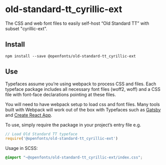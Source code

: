 
# old-standard-tt_cyrillic-ext

The CSS and web font files to easily self-host “Old Standard TT” with subset "cyrillic-ext".

## Install

`npm install --save @openfonts/old-standard-tt_cyrillic-ext`

## Use

Typefaces assume you’re using webpack to process CSS and files. Each typeface
package includes all necessary font files (woff2, woff) and a CSS file with
font-face declarations pointing at these files.

You will need to have webpack setup to load css and font files. Many tools built
with Webpack will work out of the box with Typefaces such as [Gatsby](https://github.com/gatsbyjs/gatsby)
and [Create React App](https://github.com/facebookincubator/create-react-app).

To use, simply require the package in your project’s entry file e.g.

```javascript
// Load Old Standard TT typeface
require('@openfonts/old-standard-tt_cyrillic-ext')
```

Usage in SCSS:
```scss
@import "~@openfonts/old-standard-tt_cyrillic-ext/index.css";
```
